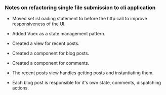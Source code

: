 ### Notes on refactoring single file submission to cli application

- Moved set isLoading statement to before the http call to improve responsiveness of the UI.

- Added Vuex as a state management pattern.

- Created a view for recent posts.
- Created a component for blog posts.
- Created a component for comments.

- The recent posts view handles getting posts and instantiating them.

- Each blog post is responsible for it's own state, comments, dispatching actions.
